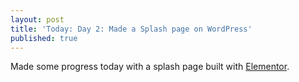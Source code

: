 ```yaml
---
layout: post
title: 'Today: Day 2: Made a Splash page on WordPress'
published: true
---
```


Made some progress today with a splash page built with <a href="https://www.elementor.com/">Elementor</a>.
